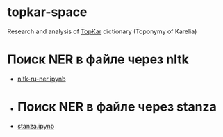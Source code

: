 # topkar-space
Research and analysis of [TopKar](http://topkar.krc.karelia.ru/) dictionary (Toponymy of Karelia)

# Поиск NER в файле через nltk
* [nltk-ru-ner.ipynb](https://colab.research.google.com/github/componavt/topkar-space/blob/main/ner/nltk-ru-ner.ipynb)

* # Поиск NER в файле через stanza
* [stanza.ipynb](https://colab.research.google.com/github/componavt/topkar-space/blob/main/wd_compare/stanza.ipynb)
